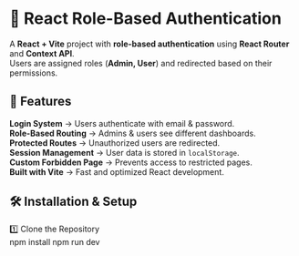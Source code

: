 # 🔐 React Role-Based Authentication

A **React + Vite** project with **role-based authentication** using **React Router** and **Context API**.  
Users are assigned roles (**Admin, User**) and redirected based on their permissions.

## 🚀 Features
**Login System** → Users authenticate with email & password.  
**Role-Based Routing** → Admins & users see different dashboards.  
**Protected Routes** → Unauthorized users are redirected.  
**Session Management** → User data is stored in `localStorage`.  
**Custom Forbidden Page** → Prevents access to restricted pages.  
**Built with Vite** → Fast and optimized React development.  


## 🛠 Installation & Setup
1️⃣ Clone the Repository  
npm install
npm run dev



